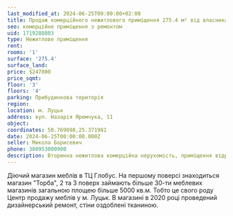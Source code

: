 ```yaml
---
last_modified_at: 2024-06-25T00:00:00+02:00
title: Продаж комерційного нежитлового приміщення 275.4 м² від власника на Н. Яремчука
seo: комерційне приміщення з ремонтом
uid: 1719288803
type: Нежитлове приміщення
rent:
rooms: '1'
surface: '275.4'
surface_land:
price: $247000
price_sqmt:
floor: '3'
floors: '4'
parking: Прибудинкова територія
region:
location: м. Луцьк
address: вул. Назарія Яремчука, 11
object:
coordinates: 50.769098,25.371981
date: 2024-06-25T00:00:00.000Z
seller: Микола Борисевич
phone: 380953000900
description: Вторинна нежитлова комерційна нерухомість, приміщення відремонтоване придатне і готове для використання
---
```


Діючий магазин меблів в ТЦ Глобус. На першому поверсі знаходиться магазин "Торба", 2 та 3 поверх займають більше 30-ти меблевих магазинів загальною площею більше 5000 кв.м. Тобто це свого роду Центр продажу меблів у м. Луцьк. В магазині в 2020 році проведений дизайнерський ремонт, стіни оздоблені тканиною.
